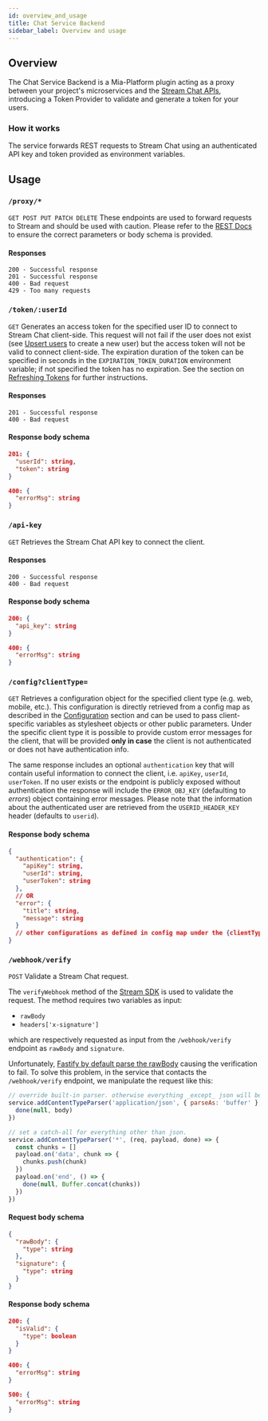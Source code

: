 ```yaml
---
id: overview_and_usage
title: Chat Service Backend
sidebar_label: Overview and usage
---
```




## Overview

The Chat Service Backend is a Mia-Platform plugin acting as a proxy between your project's microservices and the [Stream Chat APIs](https://getstream.io/chat/docs/rest/), introducing a Token Provider to validate and generate a token for your users.

### How it works

The service forwards REST requests to Stream Chat using an authenticated API key and token provided as environment variables.

## Usage

### `/proxy/*`

`GET POST PUT PATCH DELETE`
These endpoints are used to forward requests to Stream and should be used with caution. Please refer to the [REST Docs](https://getstream.io/chat/docs/rest) to ensure the correct parameters or body schema is provided.

#### Responses

```text
200 - Successful response
201 - Successful response
400 - Bad request
429 - Too many requests
```

### `/token/:userId`

`GET`
Generates an access token for the specified user ID to connect to Stream Chat client-side. This request will not fail if the user does not exist (see [Upsert users](https://getstream.io/chat/docs/rest/#users-updateusers) to create a new user) but the access token will not be valid to connect client-side. The expiration duration of the token can be specified in seconds in the `EXPIRATION_TOKEN_DURATION` environment variable; if not specified the token has no expiration. See the section on [Refreshing Tokens](https://getstream.io/chat/docs/node/tokens_and_authentication/?language=javascript&q=testing#how-to-refresh-expired-tokens) for further instructions.

#### Responses

```text
201 - Successful response
400 - Bad request
```

#### Response body schema

```json
201: {
  "userId": string,
  "token": string
}

400: {
  "errorMsg": string
}
```

### `/api-key`

`GET`
Retrieves the Stream Chat API key to connect the client.

#### Responses

```text
200 - Successful response
400 - Bad request
```

#### Response body schema

```json
200: {
  "api_key": string
}

400: {
  "errorMsg": string
}
```

### `/config?clientType=`

`GET`
Retrieves a configuration object for the specified client type (e.g. web, mobile, etc.).
This configuration is directly retrieved from a config map as described in the [Configuration](/runtime_suite/chat-service-backend/20_configuration.md) section and can be used to pass client-specific variables as stylesheet objects or other public parameters.
Under the specific client type it is possible to provide custom error messages for the client, that will be provided **only in case** the client is not authenticated or does not have authentication info.

The same response includes an optional `authentication` key that will contain useful information to connect the client, i.e. `apiKey`, `userId`, `userToken`. If no user exists or the endpoint is publicly exposed without authentication the response will include the `ERROR_OBJ_KEY` (defaulting to _errors_) object containing error messages. Please note that the information about the authenticated user are retrieved from the `USERID_HEADER_KEY` header (defaults to `userid`).

#### Response body schema

```json
{
  "authentication": {
    "apiKey": string,
    "userId": string,
    "userToken": string
  },
  // OR
  "error": {
    "title": string,
    "message": string
  }
  // other configurations as defined in config map under the {clientType} key
}
```

### `/webhook/verify`

`POST` Validate a Stream Chat request.

The `verifyWebhook` method of the [Stream SDK](https://getstream.io/chat/docs/react/webhooks_overview/) is used to validate the request. 
The method requires two variables as input:
- `rawBody`
- `headers['x-signature']`

which are respectively requested as input from the `/webhook/verify` endpoint as `rawBody` and `signature`.

Unfortunately, [Fastify by default parse the rawBody](https://github.com/fastify/fastify/issues/707) causing the verification to fail.
To solve this problem, in the service that contacts the `/webhook/verify` endpoint, we manipulate the request like this:

```js
// override built-in parser. otherwise everything _except_ json will be a buffer
service.addContentTypeParser('application/json', { parseAs: 'buffer' }, (req, body, done) => {
  done(null, body)
})

// set a catch-all for everything other than json.
service.addContentTypeParser('*', (req, payload, done) => {
  const chunks = []
  payload.on('data', chunk => {
    chunks.push(chunk)
  })
  payload.on('end', () => {
    done(null, Buffer.concat(chunks))
  })
})
```

#### Request body schema
```json
{
  "rawBody": {
    "type": string
  },
  "signature": {
    "type": string
  }
}
```

#### Response body schema
```json
200: {
  "isValid": {
    "type": boolean
  }
}

400: {
  "errorMsg": string
}

500: {
  "errorMsg": string
}
```
